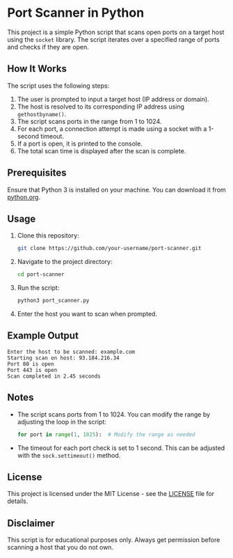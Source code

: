 

# Port Scanner in Python

This project is a simple Python script that scans open ports on a target host using the `socket` library. The script iterates over a specified range of ports and checks if they are open.

## How It Works

The script uses the following steps:

1. The user is prompted to input a target host (IP address or domain).
2. The host is resolved to its corresponding IP address using `gethostbyname()`.
3. The script scans ports in the range from 1 to 1024.
4. For each port, a connection attempt is made using a socket with a 1-second timeout.
5. If a port is open, it is printed to the console.
6. The total scan time is displayed after the scan is complete.

## Prerequisites

Ensure that Python 3 is installed on your machine. You can download it from [python.org](https://www.python.org/downloads/).

## Usage

1. Clone this repository:
   ```bash
   git clone https://github.com/your-username/port-scanner.git
   ```
2. Navigate to the project directory:
   ```bash
   cd port-scanner
   ```
3. Run the script:
   ```bash
   python3 port_scanner.py
   ```
4. Enter the host you want to scan when prompted.

## Example Output

```
Enter the host to be scanned: example.com
Starting scan on host: 93.184.216.34
Port 80 is open
Port 443 is open
Scan completed in 2.45 seconds
```

## Notes

- The script scans ports from 1 to 1024. You can modify the range by adjusting the loop in the script:
  ```python
  for port in range(1, 1025):  # Modify the range as needed
  ```
- The timeout for each port check is set to 1 second. This can be adjusted with the `sock.settimeout()` method.

## License

This project is licensed under the MIT License - see the [LICENSE](LICENSE) file for details.

## Disclaimer

This script is for educational purposes only. Always get permission before scanning a host that you do not own.

